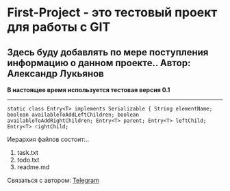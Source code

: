 # First-Project - это тестовый проект для работы с GIT

## Здесь буду добавлять по мере поступления информацию о данном проекте.. Автор: Александр Лукьянов

**В настоящее время используется тестовая версия 0.1**


---

`static class Entry<T> implements Serializable {
        String elementName;
        boolean availableToAddLeftChildren;
        boolean availableToAddRightChildren;
        Entry<T> parent;
        Entry<T> leftChild;
        Entry<T> rightChild;
		`


Иерархия файлов состоит:..
1. task.txt
2. todo.txt
3. readme.md


Связаться с автором: [Telegram](https://t.me/mr_advance)
